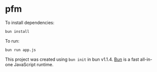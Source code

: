 # pfm

To install dependencies:

```bash
bun install
```

To run:

```bash
bun run app.js
```

This project was created using `bun init` in bun v1.1.4. [Bun](https://bun.sh) is a fast all-in-one JavaScript runtime.
